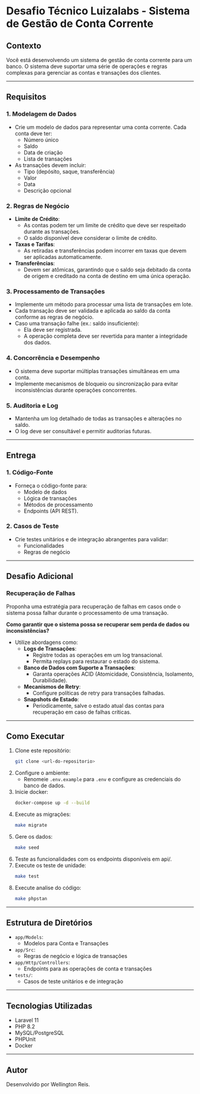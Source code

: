# Desafio Técnico Luizalabs - Sistema de Gestão de Conta Corrente

## Contexto
Você está desenvolvendo um sistema de gestão de conta corrente para um banco. O sistema deve suportar uma série de operações e regras complexas para gerenciar as contas e transações dos clientes.

---

## Requisitos

### 1. Modelagem de Dados
- Crie um modelo de dados para representar uma conta corrente. Cada conta deve ter:
  - Número único
  - Saldo
  - Data de criação
  - Lista de transações
- As transações devem incluir:
  - Tipo (depósito, saque, transferência)
  - Valor
  - Data
  - Descrição opcional

### 2. Regras de Negócio
- **Limite de Crédito**: 
  - As contas podem ter um limite de crédito que deve ser respeitado durante as transações. 
  - O saldo disponível deve considerar o limite de crédito.
- **Taxas e Tarifas**: 
  - As retiradas e transferências podem incorrer em taxas que devem ser aplicadas automaticamente.
- **Transferências**:
  - Devem ser atômicas, garantindo que o saldo seja debitado da conta de origem e creditado na conta de destino em uma única operação.

### 3. Processamento de Transações
- Implemente um método para processar uma lista de transações em lote.
- Cada transação deve ser validada e aplicada ao saldo da conta conforme as regras de negócio.
- Caso uma transação falhe (ex.: saldo insuficiente):
  - Ela deve ser registrada.
  - A operação completa deve ser revertida para manter a integridade dos dados.

### 4. Concorrência e Desempenho
- O sistema deve suportar múltiplas transações simultâneas em uma conta.
- Implemente mecanismos de bloqueio ou sincronização para evitar inconsistências durante operações concorrentes.

### 5. Auditoria e Log
- Mantenha um log detalhado de todas as transações e alterações no saldo.
- O log deve ser consultável e permitir auditorias futuras.

---

## Entrega

### 1. Código-Fonte
- Forneça o código-fonte para:
  - Modelo de dados
  - Lógica de transações
  - Métodos de processamento
  - Endpoints (API REST).

### 2. Casos de Teste
- Crie testes unitários e de integração abrangentes para validar:
  - Funcionalidades
  - Regras de negócio

---

## Desafio Adicional
### Recuperação de Falhas
Proponha uma estratégia para recuperação de falhas em casos onde o sistema possa falhar durante o processamento de uma transação. 

**Como garantir que o sistema possa se recuperar sem perda de dados ou inconsistências?**

- Utilize abordagens como:
  - **Logs de Transações**: 
    - Registre todas as operações em um log transacional.
    - Permita replays para restaurar o estado do sistema.
  - **Banco de Dados com Suporte a Transações**: 
    - Garanta operações ACID (Atomicidade, Consistência, Isolamento, Durabilidade).
  - **Mecanismos de Retry**: 
    - Configure políticas de retry para transações falhadas.
  - **Snapshots de Estado**:
    - Periodicamente, salve o estado atual das contas para recuperação em caso de falhas críticas.

---

## Como Executar

1. Clone este repositório:
   ```bash
   git clone <url-do-repositorio>
   ```
2. Configure o ambiente:
   - Renomeie `.env.example` para `.env` e configure as credenciais do banco de dados.
3. Inicie docker:
   ```bash
   docker-compose up -d --build
   ```
4. Execute as migrações:
   ```bash
   make migrate
   ```
5. Gere os dados:
   ```bash
   make seed
   ```
6. Teste as funcionalidades com os endpoints disponíveis em api/.
7. Execute os teste de unidade:
   ```bash
   make test
   ```
8. Execute analise do código:
   ```bash
   make phpstan
   ```

---

## Estrutura de Diretórios
- `app/Models`:
  - Modelos para Conta e Transações
- `app/Src`:
  - Regras de negócio e lógica de transações
- `app/Http/Controllers`:
  - Endpoints para as operações de conta e transações
- `tests/`:
  - Casos de teste unitários e de integração

---

## Tecnologias Utilizadas
- Laravel 11
- PHP 8.2
- MySQL/PostgreSQL
- PHPUnit
- Docker

---

## Autor
Desenvolvido por Wellington Reis.
